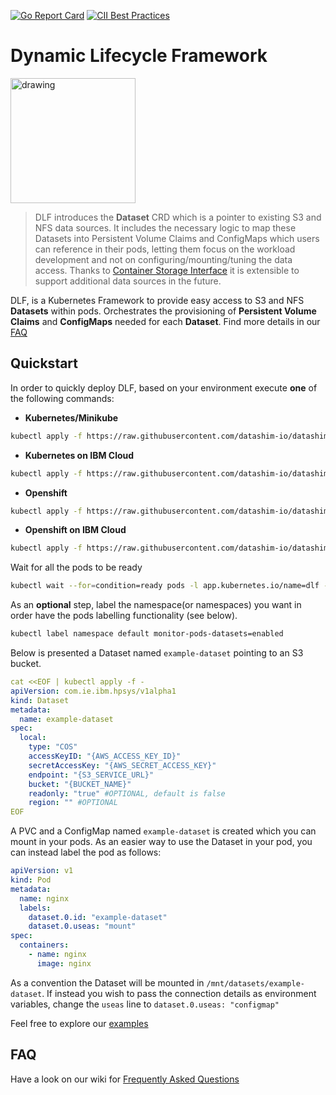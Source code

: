 [![Go Report Card](https://goreportcard.com/report/github.com/datashim-io/datashim)](https://goreportcard.com/report/github.com/datashim-io/datashim)
[![CII Best Practices](https://bestpractices.coreinfrastructure.org/projects/4821/badge)](https://bestpractices.coreinfrastructure.org/projects/4821)
# Dynamic Lifecycle Framework
<img src="./docs/pictures/lfaidata-project-badge-incubation-color.png" alt="drawing" width="200"/>

>DLF introduces the **Dataset** CRD which is a pointer to existing S3 and NFS data sources. It includes the
>necessary logic to map these Datasets into Persistent Volume Claims and ConfigMaps which users can reference in their
>pods, letting them focus on the workload development and not on configuring/mounting/tuning the data access. Thanks to
>[Container Storage Interface](https://kubernetes-csi.github.io/docs/) it is extensible to support additional data sources in the future.


DLF, is a Kubernetes Framework to provide easy access to S3 and NFS **Datasets** within pods. Orchestrates the provisioning of
**Persistent Volume Claims** and **ConfigMaps** needed for each **Dataset**. Find more details in our [FAQ](https://datashim-io.github.io/datashim/FAQ/)

## Quickstart

In order to quickly deploy DLF, based on your environment execute **one** of the following commands:

- **Kubernetes/Minikube**
```bash
kubectl apply -f https://raw.githubusercontent.com/datashim-io/datashim/master/release-tools/manifests/dlf.yaml
```
- **Kubernetes on IBM Cloud**
```bash
kubectl apply -f https://raw.githubusercontent.com/datashim-io/datashim/master/release-tools/manifests/dlf-ibm-k8s.yaml
```
- **Openshift**
```bash
kubectl apply -f https://raw.githubusercontent.com/datashim-io/datashim/master/release-tools/manifests/dlf-oc.yaml
```
- **Openshift on IBM Cloud**
```bash
kubectl apply -f https://raw.githubusercontent.com/datashim-io/datashim/master/release-tools/manifests/dlf-ibm-oc.yaml
```

Wait for all the pods to be ready
```bash
kubectl wait --for=condition=ready pods -l app.kubernetes.io/name=dlf -n dlf
```

As an **optional** step, label the namespace(or namespaces) you want in order have the pods labelling functionality (see below).
```bash
kubectl label namespace default monitor-pods-datasets=enabled
```

<!-- _In case don't have an existing S3 Bucket follow our wiki to [deploy an Object Store](https://github.com/datashim-io/datashim/wiki/Deployment-and-Usage-of-S3-Object-Stores)
and populate it with data._ -->

Below is presented a Dataset named `example-dataset` pointing to an S3 bucket.

```yaml
cat <<EOF | kubectl apply -f -
apiVersion: com.ie.ibm.hpsys/v1alpha1
kind: Dataset
metadata:
  name: example-dataset
spec:
  local:
    type: "COS"
    accessKeyID: "{AWS_ACCESS_KEY_ID}"
    secretAccessKey: "{AWS_SECRET_ACCESS_KEY}"
    endpoint: "{S3_SERVICE_URL}"
    bucket: "{BUCKET_NAME}"
    readonly: "true" #OPTIONAL, default is false  
    region: "" #OPTIONAL
EOF
```

A PVC and a ConfigMap named `example-dataset` is created which you can mount in your pods.
As an easier way to use the Dataset in your pod, you can instead label the pod as follows:
```yaml
apiVersion: v1
kind: Pod
metadata:
  name: nginx
  labels:
    dataset.0.id: "example-dataset"
    dataset.0.useas: "mount"
spec:
  containers:
    - name: nginx
      image: nginx
```

As a convention the Dataset will be mounted in `/mnt/datasets/example-dataset`. If instead you wish to pass the connection
details as environment variables, change the `useas` line to `dataset.0.useas: "configmap"`

Feel free to explore our [examples](./examples)

## FAQ

Have a look on our wiki for [Frequently Asked Questions](https://datashim-io.github.io/datashim/FAQ)

